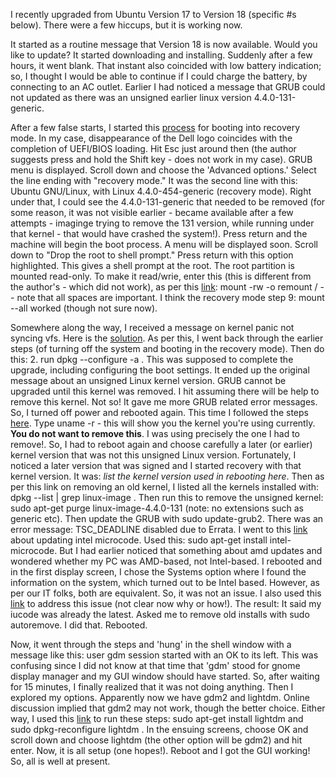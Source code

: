 I recently upgraded from Ubuntu Version 17 to Version 18 (specific #s below). There were a few hiccups, but it is working now.

It started as a routine message that Version 18 is now available. Would you like to update? It started downloading and installing. Suddenly after a few hours, it went blank. That instant also coincided with low battery indication; so, I thought I would be able to continue if I could charge the battery, by connecting to an AC outlet. Earlier I had noticed a message that GRUB could not updated as there was an unsigned earlier linux version 4.4.0-131-generic. 

After a few false starts, I started this [process](https://wiki.ubuntu.com/RecoveryMode) for booting into recovery mode. In my case, disappearance of the Dell logo coincides with the completion of UEFI/BIOS loading. Hit Esc just around then (the author suggests press and hold the Shift key - does not work in my case). GRUB menu is displayed. Scroll down and choose the 'Advanced options.' Select the line ending with "recovery mode." It was the second line with this: Ubuntu GNU/Linux, with Linux 4.4.0-454-generic (recovery mode). Right under that, I could see the 4.4.0-131-generic that needed to be removed (for some reason, it was not visible earlier - became available after a few attempts - imaginge trying to remove the 131 version, while running under that kernel - that would have crashed the system!). Press return and the machine will begin the boot process. A menu will be displayed soon. Scroll down to "Drop the root to shell prompt." Press return with this option highlighted. This gives a shell prompt at the root. The root partition is mounted read-only. To make it read/wrie, enter this (this is different from the author's - which did not work), as per this [link](https://askubuntu.com/questions/91188/authentication-token-manipulation-error): mount -rw -o remount / -- note that all spaces are important. I think the recovery mode step 9: mount --all worked (though not sure now). 

Somewhere along the way, I received a message on kernel panic not syncing vfs. Here is the [solution](https://askubuntu.com/questions/41930/kernel-panic-not-syncing-vfs-unable-to-mount-root-fs-on-unknown-block0-0). As per this, I went back through the earlier steps (of turning off the system and booting in the recovery mode). Then do this: 2.	run dpkg --configure -a . This was supposed to complete the upgrade, including configuring the boot settings. It ended up the original message about an unsigned Linux kernel version. GRUB cannot be upgraded until this kernel was removed. I hit <OK> assuming there will be help to remove this kernel. Not so! It gave me more GRUB related error messages. So, I turned off power and rebooted again. This time I followed the steps [here](https://askubuntu.com/questions/176322/removing-old-kernel-entries-in-grub). Type uname -r - this will show you the kernel you're using currently. **You do not want to remove this**. I was using precisely the one I had to remove!. So, I had to reboot again and choose carefully a later (or earlier) kernel version that was not this unsigned Linux version. Fortunately, I noticed a later version that was signed and I started recovery with that kernel version. It was: *list the kernel version used in rebooting here*. Then as per this link on removing an old kernel, I listed all the kernels installed with: dpkg --list | grep linux-image . Then run this to remove the unsigned kernel: sudo apt-get purge linux-image-4.4.0-131 (note: no extensions such as generic etc). Then update the GRUB with sudo update-grub2. There was an error message: TSC_DEADLINE disabled due to Errata. I went to this [link](https://askubuntu.com/questions/984970/firmware-bug-tsc-deadline-disabled-due-to-errata-what-should-i-do-about-thi) about updating intel microcode. Used this: sudo apt-get install intel-microcode. But I had earlier noticed that something about amd updates and wondered whether my PC was AMD-based, not Intel-based. I rebooted and in the first display screen, I chose the Systems option where I found the information on the system, which turned out to be Intel based. However, as per our IT folks, both are equivalent. So, it was not an issue.  I also used this [link](https://askubuntu.com/questions/545925/how-to-update-intel-microcode-properly) to address this issue (not clear now why or how!). The result: It said my iucode was already the latest. Asked me to remove old installs with sudo autoremove. I did that. Rebooted. 
  
  Now, it went through the steps and 'hung' in the shell window with a message like this: user gdm session started with an OK to its left. This was confusing since I did not know at that time that 'gdm' stood for gnome display manager and my GUI window should have started. So, after waiting for 15 minutes, I finally realized that it was not doing anything. Then I explored my options. Apparently now we have gdm2 and lightdm. Online discussion implied that gdm2 may not work, though the better choice. Either way, I used this [link](https://askubuntu.com/questions/139491/how-to-change-from-gdm-to-lightdm) to run these steps: sudo apt-get install lightdm and sudo dpkg-reconfigure lightdm . In the ensuing screens, choose OK and scroll down and choose lightdm (the other option will be gdm2) and hit enter. Now, it is all setup (one hopes!). Reboot and I got the GUI working! So, all is well at present. 

